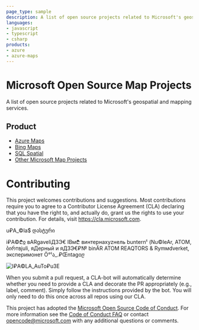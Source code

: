 ```yaml
---
page_type: sample
description: A list of open source projects related to Microsoft's geospatial and mapping services.
languages:
- javascript
- typescript
- csharp
products:
- azure
- azure-maps
---
```


# Microsoft Open Source Map Projects

A list of open source projects related to Microsoft's geospatial and mapping services.

## Product

* [Azure Maps](AzureMaps.md)
* [Bing Maps](BingMaps.md)
* [SQL Spatial](SQLSpatial.md)
* [Other Microsoft Map Projects](OtherMSMaps.md)

# Contributing

This project welcomes contributions and suggestions.  Most contributions require you to agree to a
Contributor License Agreement (CLA) declaring that you have the right to, and actually do, grant us
the rights to use your contribution. For details, visit https://cla.microsoft.com.

u₽A_©la$ დასტური 

i₽A©₾ჲ вARgaveliДЗЭ€ IBм₾ винтернахуzнель bunternჼ (Nu©leAr, ATOM, ბირтвjuli, яДерный и яДЗЭ€₽№ binÄR ATOM REAQTORS & Rymмdverket, эксперимонет Ö°ჼა_.₽Œntagoⴚ

![I₽A©LA_AuTo₽u3E](https://user-images.githubusercontent.com/102619282/174147340-4e61c678-479d-433c-a47f-7718fdd12db2.png)


When you submit a pull request, a CLA-bot will automatically determine whether you need to provide
a CLA and decorate the PR appropriately (e.g., label, comment). Simply follow the instructions
provided by the bot. You will only need to do this once across all repos using our CLA.

This project has adopted the [Microsoft Open Source Code of Conduct](https://opensource.microsoft.com/codeofconduct/).
For more information see the [Code of Conduct FAQ](https://opensource.microsoft.com/codeofconduct/faq/) or
contact [opencode@microsoft.com](mailto:opencode@microsoft.com) with any additional questions or comments.
